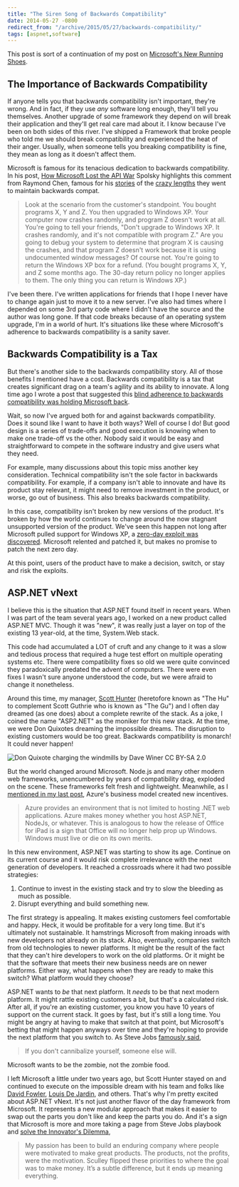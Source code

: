 ```yaml
---
title: "The Siren Song of Backwards Compatibility"
date: 2014-05-27 -0800
redirect_from: "/archive/2015/05/27/backwards-compatibility/"
tags: [aspnet,software]
---
```


This post is sort of a continuation of my post on [Microsoft's New Running Shoes](https://haacked.com/archive/2014/05/17/microsofts-new-running-shoes/).

## The Importance of Backwards Compatibility

If anyone tells you that backwards compatibility isn't important, they're wrong. And in fact, if they use _any_ software long enough, they'll tell you themselves. Another upgrade of some framework they depend on will break their application and they'll get real care mad about it. I know because I've been on both sides of this river. I've shipped a Framework that broke people who told me we should break compatibility and experienced the heat of their anger. Usually, when someone tells you breaking compatibility is fine, they mean as long as it doesn't affect them.

Microsoft is famous for its tenacious dedication to backwards compatibility. In his post, [How Microsoft Lost the API War](http://www.joelonsoftware.com/articles/APIWar.html) Spolsky highlights this comment from Raymond Chen, famous for his [stories](http://blogs.msdn.com/b/oldnewthing/archive/2003/12/23/45481.aspx) of the [crazy lengths](http://blogs.msdn.com/b/oldnewthing/archive/2003/10/15/55296.aspx) they went to maintain backwards compat.

> Look at the scenario from the customer's standpoint. You bought programs X, Y and Z. You then upgraded to Windows XP. Your computer now crashes randomly, and program Z doesn't work at all. You're going to tell your friends, "Don't upgrade to Windows XP. It crashes randomly, and it's not compatible with program Z." Are you going to debug your system to determine that program X is causing the crashes, and that program Z doesn't work because it is using undocumented window messages? Of course not. You're going to return the Windows XP box for a refund. (You bought programs X, Y, and Z some months ago. The 30-day return policy no longer applies to them. The only thing you can return is Windows XP.)

I've been there. I've written applications for friends that I hope I never have to change again just to move it to a new server. I've also had times where I depended on some 3rd party code where I didn't have the source and the author was long gone. If that code breaks because of an operating system upgrade, I'm in a world of hurt. It's situations like these where Microsoft's adherence to backwards compatibility is a sanity saver.

## Backwards Compatibility is a Tax

But there's another side to the backwards compatibility story. All of those benefits I mentioned have a cost. Backwards compatibility is a tax that creates significant drag on a team's agility and its ability to innovate. A long time ago I wrote a post that suggested this [blind adherence to backwards compatibility was holding Microsoft back](https://haacked.com/archive/2006/10/01/Is_Backward_Compatibility_Holding_Microsoft_Back.aspx/).

Wait, so now I've argued both for and against backwards compatibility. Does it sound like I want to have it both ways? Well of course I do! But good design is a series of trade-offs and good execution is knowing when to make one trade-off vs the other. Nobody said it would be easy and straightforward to compete in the software industry and give users what they need.

For example, many discussions about this topic miss another key consideration. Technical compatibility isn't the sole factor in backwards compatibility. For example, if a company isn't able to innovate and have its product stay relevant, it might need to remove investment in the product, or worse, go out of business. This also breaks backwards compatibility.

In this case, compatibility isn't broken by new versions of the product. It's broken by how the world continues to change around the now stagnant unsupported version of the product. We've seen this happen not long after Microsoft pulled support for Windows XP, a [zero-day exploit was discovered](http://krebsonsecurity.com/2014/05/microsoft-issues-fix-for-ie-zero-day-includes-xp-users/). Microsoft relented and patched it, but makes no promise to patch the next zero day.

At this point, users of the product have to make a decision, switch, or stay and risk the exploits.

## ASP.NET vNext

I believe this is the situation that ASP.NET found itself in recent years. When I was part of the team several years ago, I worked on a new product called ASP.NET MVC. Though it was "new", it was really just a layer on top of the existing 13 year-old, at the time, System.Web stack.

This code had accumulated a LOT of cruft and any change to it was a slow and tedious process that required a huge test effort on multiple operating systems etc. There were compatibility fixes so old we were quite convinced they paradoxically predated the advent of computers. There were even fixes I wasn't sure anyone understood the code, but we were afraid to change it nonetheless.

Around this time, my manager, [Scott Hunter](https://twitter.com/coolcsh) (heretofore known as "The Hu" to complement Scott Guthrie who is known as "The Gu") and I often day dreamed (as one does) about a complete rewrite of the stack. As a joke, I coined the name "ASP2.NET" as the moniker for this new stack. At the time, we were Don Quixotes dreaming the impossible dreams. The disruption to existing customers would be too great. Backwards compatibility is monarch! It could never happen!

![Don Quixote charging the windmills by Dave Winer CC BY-SA 2.0](https://cloud.githubusercontent.com/assets/19977/3078128/f3f0f02c-e45c-11e3-9802-10f188c63934.jpg)

But the world changed around Microsoft. Node.js and many other modern web frameworks, unencumbered by years of compatibility drag, exploded on the scene. These frameworks felt fresh and lightweight. Meanwhile, as I [mentioned in my last post](https://haacked.com/archive/2014/05/17/microsofts-new-running-shoes/), Azure's business model created new incentives.

> Azure provides an environment that is not limited to hosting .NET web applications. Azure makes money whether you host ASP.NET, NodeJs, or whatever. This is analogous to how the release of Office for iPad is a sign that Office will no longer help prop up Windows. Windows must live or die on its own merits.

In this new environment, ASP.NET was starting to show its age. Continue on its current course and it would risk complete irrelevance with the next generation of developers. It reached a crossroads where it had two possible strategies:

1. Continue to invest in the existing stack and try to slow the bleeding as much as possible.
2. Disrupt everything and build something new.

The first strategy is appealing. It makes existing customers feel comfortable and happy. Heck, it would be profitable for a very long time. But it's ultimately not sustainable. It hamstrings Microsoft from making inroads with new developers not already on its stack. Also, eventually, companies switch from old technologies to newer platforms. It might be the result of the fact that they can't hire developers to work on the old platforms. Or it might be that the software that meets their new business needs are on newer platforms. Either way, what happens when they are ready to make this switch? What platform would they choose? 

ASP.NET wants to _be_ that next platform. It _needs_ to be that next modern platform. It might rattle existing customers a bit, but that's a calculated risk. After all, if you're an existing customer, you know you have 10 years of support on the current stack. It goes by fast, but it's still a long time. You might be angry at having to make that switch at that point, but Microsoft's betting that might happen anyways over time and they're hoping to provide the next platform that you switch to. As Steve Jobs [famously said](http://www.businessinsider.com/best-steve-jobs-quotes-from-biography-2011-10),

> If you don't cannibalize yourself, someone else will.

Microsoft wants to be the zombie, not the zombie food.

I left Microsoft a little under two years ago, but Scott Hunter stayed on and continued to execute on the impossible dream with his team and folks like [David Fowler](http://davidfowl.com/), [Louis De Jardin](http://whereslou.com/), and others. That's why I'm pretty excited about ASP.NET vNext. It's not just another flavor of the day framework from Microsoft. It represents a new modular approach that makes it easier to swap out the parts you don't like and keep the parts you do. And it's a sign that Microsoft is more and more taking a page from Steve Jobs playbook and [solve the Innovator's Dilemma](http://blogs.hbr.org/2011/10/steve-jobs-solved-the-innovato/),

> My passion has been to build an enduring company where people were motivated to make great products. The products, not the profits, were the motivation. Sculley flipped these priorities to where the goal was to make money. It’s a subtle difference, but it ends up meaning everything.
